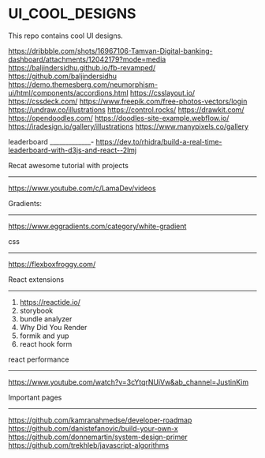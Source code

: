 # UI_COOL_DESIGNS
This repo contains cool UI designs.

https://dribbble.com/shots/16967106-Tamvan-Digital-banking-dashboard/attachments/12042179?mode=media
https://baljindersidhu.github.io/fb-revamped/
https://github.com/baljindersidhu
https://demo.themesberg.com/neumorphism-ui/html/components/accordions.html
https://csslayout.io/
https://cssdeck.com/
https://www.freepik.com/free-photos-vectors/login
https://undraw.co/illustrations
https://control.rocks/
https://drawkit.com/
https://opendoodles.com/
https://doodles-site-example.webflow.io/
https://iradesign.io/gallery/illustrations
https://www.manypixels.co/gallery

leaderboard
_____________-
https://dev.to/rhidra/build-a-real-time-leaderboard-with-d3js-and-react--2lmj

Recat awesome tutorial with projects
______________________________________
https://www.youtube.com/c/LamaDev/videos

Gradients:
____________
https://www.eggradients.com/category/white-gradient

css
_____________
https://flexboxfroggy.com/


React extensions
__________________
1) https://reactide.io/
2) storybook
3) bundle analyzer
4) Why Did You Render
5) formik and yup
6) react hook form


react performance
___________________
https://www.youtube.com/watch?v=3cYtqrNUiVw&ab_channel=JustinKim

Important pages
___________________
https://github.com/kamranahmedse/developer-roadmap
https://github.com/danistefanovic/build-your-own-x
https://github.com/donnemartin/system-design-primer
https://github.com/trekhleb/javascript-algorithms

